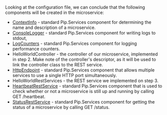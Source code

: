 
Looking at the configuration file, we can conclude that the following components will be created in the microservice:

- [ContextInfo](../../toolkit_api/golang/components/info/context_info) - standard Pip.Services component for determining the name and description of a microservice.
- [ConsoleLogger](../../toolkit_api/golang/components/log/console_logger) - standard Pip.Services component for writing logs to stdout,
- [LogCounters](../../toolkit_api/golang/components/count/log_counters) - standard Pip.Services component for logging performance counters.
- HelloWorldController - the controller of our microservice, implemented in step 2. Make note of the controller's descriptor, as it will be used to link the controller class to the REST service.
- [HttpEndpoint](../../toolkit_api/golang/rpc/services/http_endpoint) - standard Pip.Services component that allows multiple services to use a single HTTP port simultaneously.
- HelloWorldRestServices - the REST service we implemented on step 3.
- [HeartbeatRestService](../../toolkit_api/golang/rpc/services/heartbeat_rest_service) - standard Pip.Services component that is used to check whether or not a microservice is still up and running by calling GET /heartbeat.
- [StatusRestService](../../toolkit_api/golang/rpc/services/status_rest_service/) - standard Pip.Services component for getting the status of a microservice by calling GET /status.
